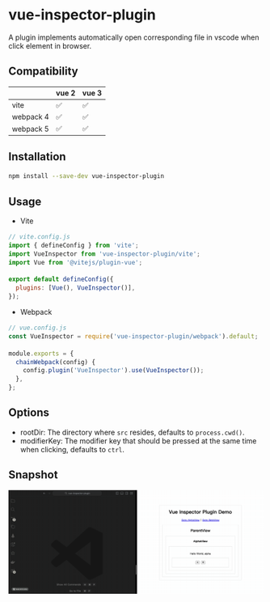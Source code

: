 # vue-inspector-plugin

A plugin implements automatically open corresponding file in vscode when click element in browser.

## Compatibility

|           | vue 2 | vue 3 |
| --------- | ----- | ----- |
| vite      | ✅    | ✅    |
| webpack 4 | ✅    | ✅    |
| webpack 5 | ✅    | ✅    |

## Installation

```bash
npm install --save-dev vue-inspector-plugin
```

## Usage

- Vite

```js
// vite.config.js
import { defineConfig } from 'vite';
import VueInspector from 'vue-inspector-plugin/vite';
import Vue from '@vitejs/plugin-vue';

export default defineConfig({
  plugins: [Vue(), VueInspector()],
});
```

- Webpack

```js
// vue.config.js
const VueInspector = require('vue-inspector-plugin/webpack').default;

module.exports = {
  chainWebpack(config) {
    config.plugin('VueInspector').use(VueInspector());
  },
};
```

## Options

- rootDir: The directory where `src` resides, defaults to `process.cwd()`.
- modifierKey: The modifier key that should be pressed at the same time when clicking, defaults to `ctrl`.

## Snapshot

![snapshot](./assets/snapshot.gif)
